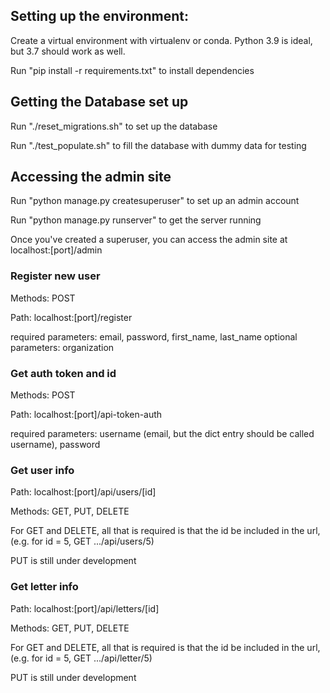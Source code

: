 

## Setting up the environment:

Create a virtual environment with virtualenv or conda. Python 3.9 is ideal, but 3.7 should work as well.

Run "pip install -r requirements.txt" to install dependencies

## Getting the Database set up

Run "./reset_migrations.sh" to set up the database

Run "./test_populate.sh" to fill the database with dummy data for testing

## Accessing the admin site

Run "python manage.py createsuperuser" to set up an admin account

Run "python manage.py runserver" to get the server running

Once you've created a superuser, you can access the admin site at localhost:[port]/admin

### Register new user

Methods: POST

Path: localhost:[port]/register

required parameters: email, password, first_name, last_name
optional parameters: organization

### Get auth token and id

Methods: POST

Path: localhost:[port]/api-token-auth

required parameters: username (email, but the dict entry should be called username), password

### Get user info

Path: localhost:[port]/api/users/[id]

Methods: GET, PUT, DELETE

For GET and DELETE, all that is required is that the id be included in the url, (e.g. for id = 5, GET .../api/users/5)

PUT is still under development

### Get letter info

Path: localhost:[port]/api/letters/[id]

Methods: GET, PUT, DELETE

For GET and DELETE, all that is required is that the id be included in the url, (e.g. for id = 5, GET .../api/letter/5)

PUT is still under development